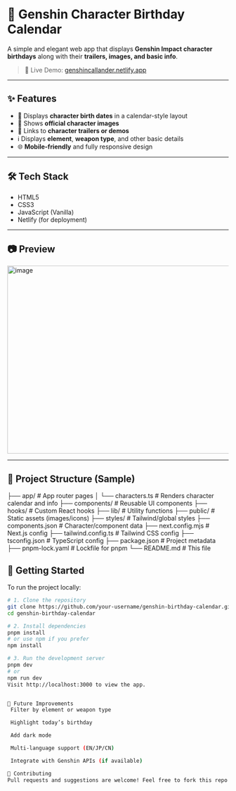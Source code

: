 # 🎂 Genshin Character Birthday Calendar

A simple and elegant web app that displays **Genshin Impact character birthdays** along with their **trailers, images, and basic info**.

> 🔗 Live Demo: [genshincallander.netlify.app](http://genshincallander.netlify.app)

---

## ✨ Features

- 📅 Displays **character birth dates** in a calendar-style layout
- 📸 Shows **official character images**
- 🎥 Links to **character trailers or demos**
- ℹ️ Displays **element**, **weapon type**, and other basic details
- 🌐 **Mobile-friendly** and fully responsive design

---

## 🛠️ Tech Stack

- HTML5
- CSS3
- JavaScript (Vanilla)
- Netlify (for deployment)

---

## 📷 Preview

<img width="1556" height="427" alt="image" src="https://github.com/user-attachments/assets/ff3421ba-1da4-4af6-b85f-ec56e3869109" />


---

## 📁 Project Structure (Sample)
├── app/ # App router pages
│ └── characters.ts # Renders character calendar and info
├── components/ # Reusable UI components
├── hooks/ # Custom React hooks
├── lib/ # Utility functions
├── public/ # Static assets (images/icons)
├── styles/ # Tailwind/global styles
├── components.json # Character/component data
├── next.config.mjs # Next.js config
├── tailwind.config.ts # Tailwind CSS config
├── tsconfig.json # TypeScript config
├── package.json # Project metadata
├── pnpm-lock.yaml # Lockfile for pnpm
└── README.md # This file


## 🚀 Getting Started

To run the project locally:

```bash
# 1. Clone the repository
git clone https://github.com/your-username/genshin-birthday-calendar.git
cd genshin-birthday-calendar

# 2. Install dependencies
pnpm install
# or use npm if you prefer
npm install

# 3. Run the development server
pnpm dev
# or
npm run dev
Visit http://localhost:3000 to view the app.


🔧 Future Improvements
 Filter by element or weapon type

 Highlight today’s birthday

 Add dark mode

 Multi-language support (EN/JP/CN)

 Integrate with Genshin APIs (if available)

🤝 Contributing
Pull requests and suggestions are welcome! Feel free to fork this repo and improve the project.


